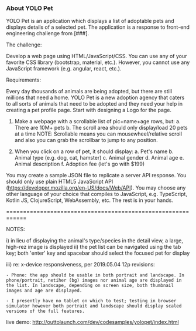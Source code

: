 ### About YOLO Pet

YOLO Pet is an application which displays a list of adoptable pets and displays details of a selected pet. The application is a response to front-end engineering challenge from [###].

The challenge:

Develop a web page using HTML/JavaScript/CSS. You can use any of your favorite CSS library (bootstrap, material, etc.). However, you cannot use any JavaScript framework (e.g. angular, react, etc.).

Requirements:

Every day thousands of animals are being adopted, but there are still millions that need a home. YOLO Pet is a new adoption agency that caters to all sorts of animals that need to be adopted and they need your help in creating a pet profile page. Start with designing a Logo for the page.

1. Make a webpage with a scrollable list of pic+name+age rows, but:
	a. There are 10M+ pets
	b. The scroll area should only display/load 20 pets at a time
	NOTE: Scrollable means you can mousewheel/relative scroll and also you can grab the scrollbar to jump to any position.

2. When you click on a row of pet, it should display:
	a. Pet's name
	b. Animal type (e.g. dog, cat, hamster)
	c. Animal gender
	d. Animal age
	e. Animal description
	f. Adoption fee (let's go with $199)

You may create a sample JSON file to replicate a server API response. You should only use plain HTML5 JavaScript API (https://developer.mozilla.org/en-US/docs/Web/API). You may choose any other language of your choice that compiles to JavaScript, e.g. TypeScript, Kotlin JS, ClojureScript, WebAssembly, etc. The rest is in your hands.


============================================================


NOTES:

i) in lieu of displaying the animal's type/species in the detail view, a large, high-rez image is displayed
ii) the pet list can be navigated using the tab key; both 'enter' key and spacebar should select the focused pet for display

iii) re: x-device responsiveness, per 2019.05.04 12p revisions:

	- Phone: the app should be usable in both portrait and landscape. In phone/portrait, netiher (bg) images nor animal age are displayed in the list. In landscape, depending on screen size, both thumbnail images and age are displayed.
	
	- I presently have no tablet on which to test; testing in browser simulator however both portrait and landscape should display scaled versions of the full features.


live demo: http://outtolaunch.com/dev/codesamples/yolopet/index.html